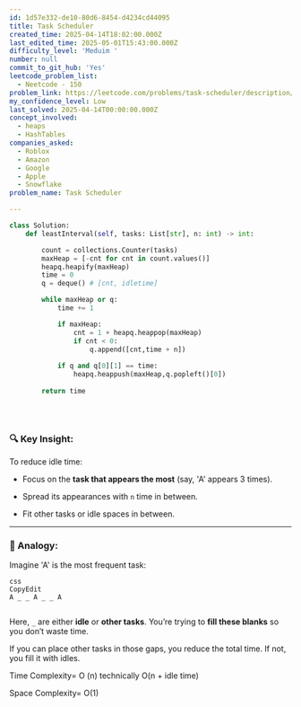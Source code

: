 ```yaml
---
id: 1d57e332-de10-80d6-8454-d4234cd44095
title: Task Scheduler
created_time: 2025-04-14T18:02:00.000Z
last_edited_time: 2025-05-01T15:43:00.000Z
difficulty_level: 'Meduim '
number: null
commit_to_git_hub: 'Yes'
leetcode_problem_list:
  - Neetcode - 150
problem_link: https://leetcode.com/problems/task-scheduler/description/
my_confidence_level: Low
last_solved: 2025-04-14T00:00:00.000Z
concept_involved:
  - heaps
  - HashTables
companies_asked:
  - Roblox
  - Amazon
  - Google
  - Apple
  - Snowflake
problem_name: Task Scheduler

---
```


```python
class Solution:
    def leastInterval(self, tasks: List[str], n: int) -> int:

        count = collections.Counter(tasks)
        maxHeap = [-cnt for cnt in count.values()]
        heapq.heapify(maxHeap)
        time = 0 
        q = deque() # [cnt, idletime]

        while maxHeap or q: 
            time += 1

            if maxHeap: 
                cnt = 1 + heapq.heappop(maxHeap)
                if cnt < 0: 
                    q.append([cnt,time + n])
            
            if q and q[0][1] == time: 
                heapq.heappush(maxHeap,q.popleft()[0])
        
        return time


        
```

### 🔍 Key Insight:

To reduce idle time:

*   Focus on the **task that appears the most** (say, 'A' appears 3 times).

*   Spread its appearances with `n` time in between.

*   Fit other tasks or idle spaces in between.

***

### 🧠 Analogy:

Imagine 'A' is the most frequent task:

```plain text
css
CopyEdit
A _ _ A _ _ A


```

Here, `_` are either **idle** or **other tasks**. You’re trying to **fill these blanks** so you don’t waste time.

If you can place other tasks in those gaps, you reduce the total time. If not, you fill it with idles.

Time Complexity= O (n) technically O(n + idle time)

Space Complexity= O(1)
